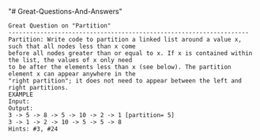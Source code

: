 "# Great-Questions-And-Answers" 

    Great Question on "Partition"
    --------------------------------------------------------------------
    Partition: Write code to partition a linked list around a value x, such that all nodes less than x come
    before all nodes greater than or equal to x. If x is contained within the list, the values of x only need
    to be after the elements less than x (see below). The partition element x can appear anywhere in the
    "right partition"; it does not need to appear between the left and right partitions.
    EXAMPLE
    Input:
    Output:
    3 -> 5 -> 8 -> 5 -> 10 -> 2 -> 1 [partition= 5]
    3 -> 1 -> 2 -> 10 -> 5 -> 5 -> 8
    Hints: #3, #24